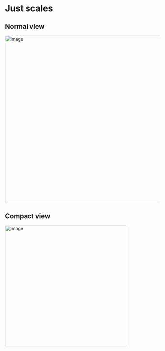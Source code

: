 # Just scales

## Normal view
<img width="547" alt="image" src="https://github.com/AlexSND/just-scales-app/assets/6266205/d9493649-5edf-4094-8d7d-6706b60fe378">

## Compact view
<img width="394" alt="image" src="https://github.com/AlexSND/just-scales-app/assets/6266205/161cf1fc-69cf-4f0d-ac7b-db75810f0334">


